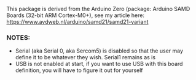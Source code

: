 This package is derived from the Arduino Zero (package: Arduino SAMD Boards (32-bit ARM Cortex-M0+), see my article here: https://www.avdweb.nl/arduino/samd21/samd21-variant


### NOTES:
- Serial (aka Serial 0, aka Sercom5) is disabled so that the user may define it to be whatever they wish.  Serial1 remains as is
- USB is not enabled at start, if you want to use USB with this board definition, you will have to figure it out for yourself
